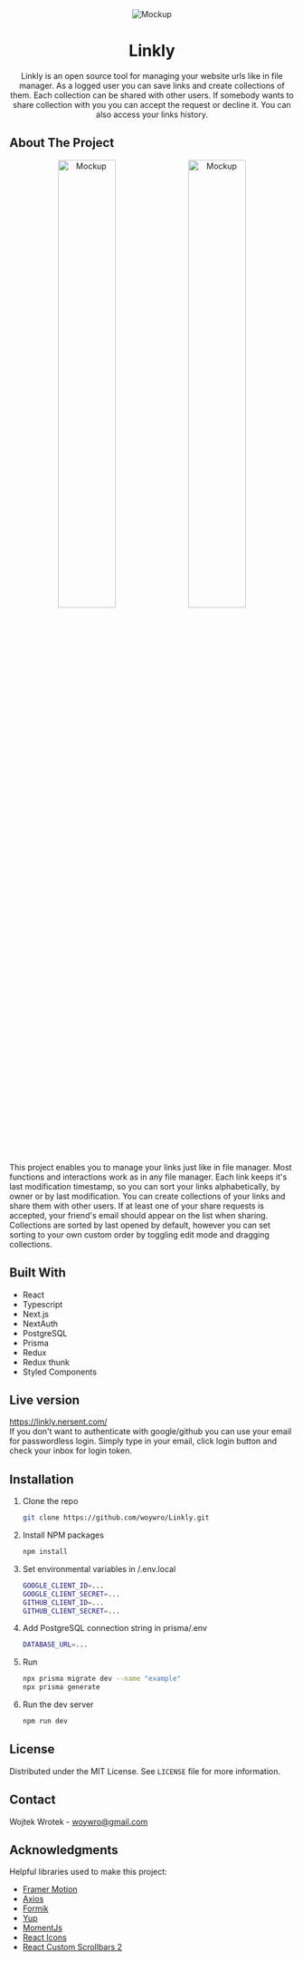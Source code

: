 <div align="center">
  <div align="center">
    <img src="https://github.com/woywro/Linkly/blob/main/screenshots/main.png" alt="Mockup">
  </div>
  <h1 align="center">Linkly</h1>

  <p align="center">
Linkly is an open source tool for managing your website urls like in file manager. As a logged user you can save links and create collections of them. Each collection can be shared with other users. If somebody wants to share collection with you you can accept the request or decline it. You can also access your links history.
  </p>
</div>


## About The Project

  <div align="center">
    <img src="https://github.com/woywro/Linkly/blob/main/screenshots/mockupLight.png" alt="Mockup" width="45%">
    <img src="https://github.com/woywro/Linkly/blob/main/screenshots/mockupDark.png" alt="Mockup" width="45%">
  </div>


This project enables you to manage your links just like in file manager. Most functions and interactions work as in any file manager. Each link keeps it's last modification timestamp, so you can sort your links alphabetically, by owner or by last modification. You can create collections of your links and share them with other users. If at least one of your share requests is accepted, your friend's email should appear on the list when sharing. Collections are sorted by last opened by default, however you can set sorting to your own custom order by toggling edit mode and dragging collections.

## Built With

* React
* Typescript
* Next.js
* NextAuth
* PostgreSQL
* Prisma
* Redux
* Redux thunk
* Styled Components

## Live version
https://linkly.nersent.com/ <br/>
If you don't want to authenticate with google/github you can use your email for passwordless login. Simply type in your email, click login button and check your inbox for login token.

## Installation

1. Clone the repo
   ```sh
   git clone https://github.com/woywro/Linkly.git
   ```
2. Install NPM packages
   ```sh
   npm install
   ```
3. Set environmental variables in /.env.local
      ```sh
   GOOGLE_CLIENT_ID=...
   GOOGLE_CLIENT_SECRET=...
   GITHUB_CLIENT_ID=...
   GITHUB_CLIENT_SECRET=...
   ```
4. Add PostgreSQL connection string in prisma/.env
     ```sh
   DATABASE_URL=...
   ```
5. Run 
   ```sh
   npx prisma migrate dev --name "example"
   npx prisma generate
   ```
7. Run the dev server
   ```sh
   npm run dev
   ```

## License

Distributed under the MIT License. See `LICENSE` file for more information.

## Contact

Wojtek Wrotek - woywro@gmail.com

## Acknowledgments

Helpful libraries used to make this project:

- [Framer Motion](https://www.framer.com/motion/)
- [Axios](https://axios-http.com/docs/intro)
- [Formik](https://formik.org/)
- [Yup](https://github.com/jquense/yup)
- [MomentJs](https://momentjs.com/)
- [React Icons](https://react-icons.github.io/react-icons/)
- [React Custom Scrollbars 2](https://github.com/RobPethick/react-custom-scrollbars-2)

